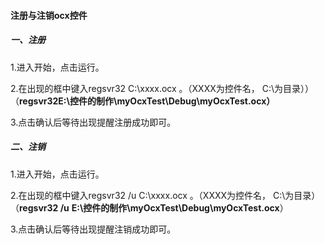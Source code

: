 #### 注册与注销ocx控件



##### 一、注册

1.进入开始，点击运行。

2.在出现的框中键入regsvr32 C:\xxxx.ocx 。（XXXX为控件名， C:\为目录））（**regsvr32E:\控件的制作\myOcxTest\Debug\myOcxTest.ocx）**

3.点击确认后等待出现提醒注册成功即可。



##### 二、注销

1.进入开始，点击运行。

2.在出现的框中键入regsvr32 /u C:\xxxx.ocx 。（XXXX为控件名， C:\为目录）（**regsvr32 /u** **E:\控件的制作\myOcxTest\Debug\myOcxTest.ocx**）

3.点击确认后等待出现提醒注销成功即可。